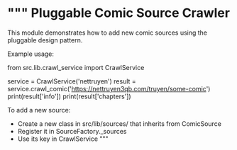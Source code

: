 """
Pluggable Comic Source Crawler
=============================

This module demonstrates how to add new comic sources using the pluggable design pattern.

Example usage:

from src.lib.crawl_service import CrawlService

service = CrawlService('nettruyen')
result = service.crawl_comic('https://nettruyen3qb.com/truyen/some-comic')
print(result['info'])
print(result['chapters'])

To add a new source:
- Create a new class in src/lib/sources/ that inherits from ComicSource
- Register it in SourceFactory._sources
- Use its key in CrawlService
"""
